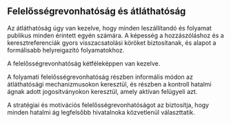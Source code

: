 ## Felelősségrevonhatóság és átláthatóság

Az átláthatóság úgy van kezelve, hogy minden leszállítandó és folyamat publikus minden érintett egyén számára. A képesség a hozzászóláshoz és a keresztreferenciák gyors visszacsatolási köröket biztosítanak, és alapot a formálisabb helyreigazító folyamatokhoz.

A felelősségrevonhatóság kétféleképpen van kezelve.

A folyamati felelősségrevonhatóság részben informális módon az átláthatósági mechanizmusokon keresztül, és részben a kontroll hatalmi ágnak adott jogosítványokon keresztül, amely aktívan felügyeli azt.

A stratégiai és motivációs felelősségrevonhatóságot az biztosítja, hogy minden hatalmi ág legfelsőbb hivatalnoka közvetlenül választtatik.

